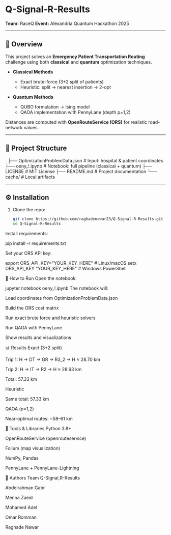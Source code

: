 # Q-Signal-R-Results

**Team:** RaceQ
**Event:** Alexandria Quantum Hackathon 2025  

---

## 📝 Overview

This project solves an **Emergency Patient Transportation Routing** challenge using both **classical** and **quantum** optimization techniques.

- **Classical Methods**  
  - Exact brute-force (3+2 split of patients)  
  - Heuristic: split → nearest insertion → 2-opt  

- **Quantum Methods**  
  - QUBO formulation → Ising model  
  - QAOA implementation with PennyLane (depth p=1,2)  

Distances are computed with **OpenRouteService (ORS)** for realistic road-network values.

---

## 📂 Project Structure

.
├── OptimizationProblemData.json # Input: hospital & patient coordinates
├── oeny_!.ipynb # Notebook: full pipeline (classical + quantum)
├── LICENSE # MIT License
├── README.md # Project documentation
└── cache/ # Local artifacts 

---

## ⚙️ Installation

1. Clone the repo:
   ```bash
   git clone https://github.com/raghadenawar23/Q-Signal-R-Results.git
   cd Q-Signal-R-Results

   
Install requirements:


pip install -r requirements.txt

Set your ORS API key:

export ORS_API_KEY="YOUR_KEY_HERE"   # Linux/macOS
setx ORS_API_KEY "YOUR_KEY_HERE"     # Windows PowerShell

🚀 How to Run
Open the notebook:

jupyter notebook oeny_!.ipynb
The notebook will:

Load coordinates from OptimizationProblemData.json

Build the ORS cost matrix

Run exact brute force and heuristic solvers

Run QAOA with PennyLane

Show results and visualizations

📊 Results
Exact (3+2 split)

Trip 1: H → DT → GR → R3_2 → H ≈ 28.70 km

Trip 2: H → IT → R2 → H ≈ 28.63 km

Total: 57.33 km

Heuristic

Same total: 57.33 km

QAOA (p=1,2)

Near-optimal routes: ~58–61 km

🧰 Tools & Libraries
Python 3.8+

OpenRouteService (openrouteservice)

Folium (map visualization)

NumPy, Pandas

PennyLane + PennyLane-Lightning

👥 Authors
Team Q-Signal,R-Results

Abdelrahman Gabr

Menna Zaeid

Mohamed Adel

Omar Romman

Raghade Nawar

